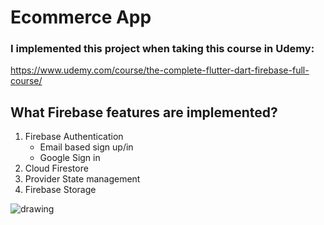 # Ecommerce App

### I implemented this project when taking this course in Udemy:
https://www.udemy.com/course/the-complete-flutter-dart-firebase-full-course/

## What Firebase features are implemented?
1. Firebase Authentication
    - Email based sign up/in
    - Google Sign in
2. Cloud Firestore
3. Provider State management
4. Firebase Storage



![drawing](https://github.com/ahmedhassan-dev/Flower_App/assets/62114128/7803e7a0-11a5-446e-8fbf-1438c939a9bb)
